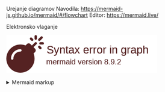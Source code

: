 Urejanje diagramov
Navodila: https://mermaid-js.github.io/mermaid/#/flowchart
Editor: https://mermaid.live/

Elektronsko vlaganje


<!-- generated by mermaid compile action - START -->
![~mermaid diagram 1~](/.resources/elektronsko-vlaganje-md-1.png)
<details>
  <summary>Mermaid markup</summary>

```mermaid
style START fill:#f9f,stroke:#333,stroke-width:4px
style ERR fill:#f99,stroke:#333,stroke-width:4px
style REC fill:#9f9,stroke:#333,stroke-width:4px
style E font:10px,fill:#9f9,stroke:#333,stroke-width:4px
    START((Elektronska\nvloga)) --> B{Ima\nelektronski\nžig}
    B -->|Ne| ZIG[[Izdelaj elektronski žig]]
    ZIG --> E
    B -->|Da| E{Ali je\nelektronski žig\nveljaven}
    E -->|Da| F{Ali je\nvloga tehnicno\nustrezna?}    
    E -->|Ne| ERR((Napaka pri\nsprejemu!))
    F -->|Ne| ERR((Napaka pri\nsprejemu!))
    F -->|Da| REC((Sprejmi vlogo!))
```

</details>
<!-- generated by mermaid compile action - END -->

